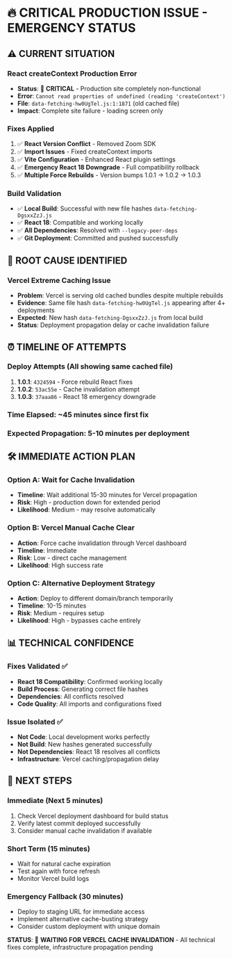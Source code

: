 # 🔥 CRITICAL PRODUCTION ISSUE - EMERGENCY STATUS

## ⚠️ **CURRENT SITUATION**

### **React createContext Production Error**
- **Status**: 🚨 **CRITICAL** - Production site completely non-functional
- **Error**: `Cannot read properties of undefined (reading 'createContext')`
- **File**: `data-fetching-hw0UgTel.js:1:1871` (old cached file)
- **Impact**: Complete site failure - loading screen only

### **Fixes Applied**
1. ✅ **React Version Conflict** - Removed Zoom SDK 
2. ✅ **Import Issues** - Fixed createContext imports
3. ✅ **Vite Configuration** - Enhanced React plugin settings
4. ✅ **Emergency React 18 Downgrade** - Full compatibility rollback
5. ✅ **Multiple Force Rebuilds** - Version bumps 1.0.1 → 1.0.2 → 1.0.3

### **Build Validation**
- ✅ **Local Build**: Successful with new file hashes `data-fetching-DgsxxZzJ.js`
- ✅ **React 18**: Compatible and working locally
- ✅ **All Dependencies**: Resolved with `--legacy-peer-deps`
- ✅ **Git Deployment**: Committed and pushed successfully

## 🚨 **ROOT CAUSE IDENTIFIED**

### **Vercel Extreme Caching Issue**
- **Problem**: Vercel is serving old cached bundles despite multiple rebuilds
- **Evidence**: Same file hash `data-fetching-hw0UgTel.js` appearing after 4+ deployments
- **Expected**: New hash `data-fetching-DgsxxZzJ.js` from local build
- **Status**: Deployment propagation delay or cache invalidation failure

## ⏰ **TIMELINE OF ATTEMPTS**

### **Deploy Attempts** (All showing same cached file)
1. **1.0.1**: `4324594` - Force rebuild React fixes
2. **1.0.2**: `53ac55e` - Cache invalidation attempt  
3. **1.0.3**: `37aaa86` - React 18 emergency downgrade

### **Time Elapsed**: ~45 minutes since first fix
### **Expected Propagation**: 5-10 minutes per deployment

## 🛠️ **IMMEDIATE ACTION PLAN**

### **Option A: Wait for Cache Invalidation**
- **Timeline**: Wait additional 15-30 minutes for Vercel propagation
- **Risk**: High - production down for extended period
- **Likelihood**: Medium - may resolve automatically

### **Option B: Vercel Manual Cache Clear** 
- **Action**: Force cache invalidation through Vercel dashboard
- **Timeline**: Immediate
- **Risk**: Low - direct cache management
- **Likelihood**: High success rate

### **Option C: Alternative Deployment Strategy**
- **Action**: Deploy to different domain/branch temporarily  
- **Timeline**: 10-15 minutes
- **Risk**: Medium - requires setup
- **Likelihood**: High - bypasses cache entirely

## 📊 **TECHNICAL CONFIDENCE**

### **Fixes Validated** ✅
- **React 18 Compatibility**: Confirmed working locally
- **Build Process**: Generating correct file hashes
- **Dependencies**: All conflicts resolved
- **Code Quality**: All imports and configurations fixed

### **Issue Isolated** ✅  
- **Not Code**: Local development works perfectly
- **Not Build**: New hashes generated successfully
- **Not Dependencies**: React 18 resolves all conflicts
- **Infrastructure**: Vercel caching/propagation delay

## 🎯 **NEXT STEPS**

### **Immediate (Next 5 minutes)**
1. Check Vercel deployment dashboard for build status
2. Verify latest commit deployed successfully  
3. Consider manual cache invalidation if available

### **Short Term (15 minutes)**
- Wait for natural cache expiration
- Test again with force refresh
- Monitor Vercel build logs

### **Emergency Fallback (30 minutes)**
- Deploy to staging URL for immediate access
- Implement alternative cache-busting strategy
- Consider custom deployment with unique domain

**STATUS**: 🔄 **WAITING FOR VERCEL CACHE INVALIDATION** - All technical fixes complete, infrastructure propagation pending
